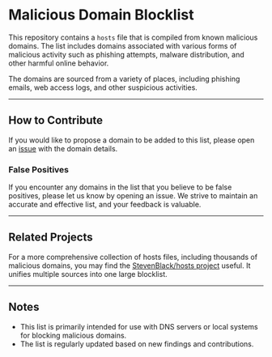 # Malicious Domain Blocklist

This repository contains a `hosts` file that is compiled from known malicious domains. The list includes domains associated with various forms of malicious activity such as phishing attempts, malware distribution, and other harmful online behavior. 

The domains are sourced from a variety of places, including phishing emails, web access logs, and other suspicious activities.

---

## How to Contribute

If you would like to propose a domain to be added to this list, please open an [issue](https://github.com/kioan/hosts/issues) with the domain details.

### False Positives
If you encounter any domains in the list that you believe to be false positives, please let us know by opening an issue. We strive to maintain an accurate and effective list, and your feedback is valuable.

---

## Related Projects

For a more comprehensive collection of hosts files, including thousands of malicious domains, you may find the [StevenBlack/hosts project](https://github.com/StevenBlack/hosts) useful. It unifies multiple sources into one large blocklist.

---

## Notes

- This list is primarily intended for use with DNS servers or local systems for blocking malicious domains.
- The list is regularly updated based on new findings and contributions.
